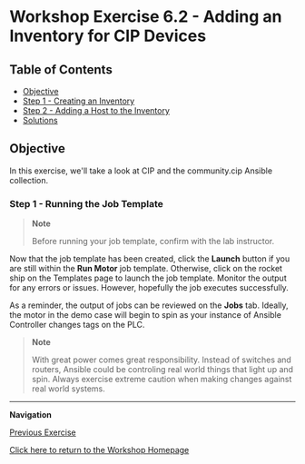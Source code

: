 # Workshop Exercise 6.2 - Adding an Inventory for CIP Devices

## Table of Contents

* [Objective](#objective)
* [Step 1 - Creating an Inventory](#step-1---creating-an-inventory)
* [Step 2 - Adding a Host to the Inventory](#step-2---adding-a-host-to-the-inventory)
* [Solutions](#solutions)

## Objective

In this exercise, we'll take a look at CIP and the community.cip Ansible collection.

### Step 1 - Running the Job Template

> **Note**
>
> Before running your job template, confirm with the lab instructor.

Now that the job template has been created, click the **Launch** button if you are still within the **Run Motor** job template. Otherwise, click on the rocket ship on the Templates page to launch the job template. Monitor the output for any errors or issues. However, hopefully the job executes successfully.

As a reminder, the output of jobs can be reviewed on the **Jobs** tab. Ideally, the motor in the demo case will begin to spin as your instance of Ansible Controller changes tags on the PLC.

> **Note**
>
> With great power comes great responsibility. Instead of switches and routers, Ansible could be controling real world things that light up and spin. Always exercise extreme caution when making changes against real world systems.

---
**Navigation**

[Previous Exercise](../6.4-cip-job-template)

[Click here to return to the Workshop Homepage](../README.md)


